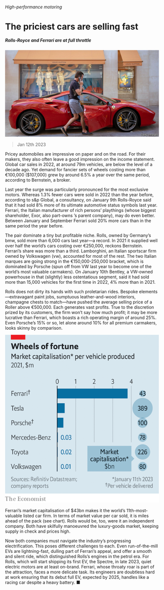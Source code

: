 ###### High-performance motoring

# The priciest cars are selling fast 

##### Rolls-Royce and Ferrari are at full throttle 

![image](images/20230114_WBP503.jpg) 

> Jan 12th 2023 

Pricey automobiles are impressive on paper and on the road. For their makers, they also often leave a good impression on the income statement. Global car sales in 2022, at around 79m vehicles, are below the level of a decade ago. Yet demand for fancier sets of wheels costing more than €100,000 ($107,000) grew by around 6.5% a year over the same period, according to Bernstein, a broker.

Last year the surge was particularly pronounced for the most exclusive motors. Whereas 1.3% fewer cars were sold in 2022 than the year before, according to s&amp;p Global, a consultancy, on January 9th Rolls-Royce said that it had sold 8% more of its ultimate automotive status symbols last year. Ferrari, the Italian manufacturer of rich persons’ playthings (whose biggest shareholder, Exor, also part-owns ’s parent company), may do even better. Between January and September Ferrari sold 20% more cars than in the same period the year before.

The pair dominate a tiny but profitable niche. Rolls, owned by Germany’s bmw, sold more than 6,000 cars last year—a record. In 2021 it supplied well over half the world’s cars costing over €250,000, reckons Bernstein. Ferrari’s share was more than a third. Lamborghini, an Italian sportscar firm owned by Volkswagen (vw), accounted for most of the rest. The two Italian marques are going strong in the €150,000-250,000 bracket, which is dominated by Porsche (spun off from VW last year to become one of the world’s most valuable carmakers). On January 10th Bentley, a VW-owned powerhouse in that (slightly) less ostentatious segment, said it had sold more than 15,000 vehicles for the first time in 2022, 4% more than in 2021.

Rolls does not dirty its hands with such proletarian rides. Bespoke elements—extravagant paint jobs, sumptuous leather-and-wood interiors, champagne chests to match—have pushed the average selling price of a Roller above €500,000. Each generates vast profits. True to the discretion prized by its customers, the firm won’t say how much profit; it may be more lucrative than Ferrari, which boasts a rich operating margin of around 25%. Even Porsche’s 15% or so, let alone around 10% for all premium carmakers, looks skinny by comparison. 

![image](images/20230114_WBC341.png) 


Ferrari’s market capitalisation of $43bn makes it the world’s 11th-most-valuable listed car firm. In terms of market value per car sold, it is miles ahead of the pack (see chart). Rolls would be, too, were it an independent company. Both have skilfully manoeuvred the luxury-goods market, keeping supply in check and prices high. 

Now both companies must navigate the industry’s progressing electrification. This poses different challenges to each. Even run-of-the-mill EVs are lightning-fast, dulling part of Ferrari’s appeal, and offer a smooth and silent ride, which distinguished Rolls’s engines in the petrol era. For Rolls, which will start shipping its first EV, the Spectre, in late 2023, quiet electric motors are at least on-brand. Ferrari, whose throaty roar is part of the attraction, faces a more delicate task. Its engineers are doubtless hard at work ensuring that its debut full EV, expected by 2025, handles like a racing car despite a heavy battery. ■


